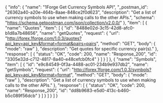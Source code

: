 {
  "info": {
    "name": "1Forge Get Currency Symbols API",
    "_postman_id": "26362a40-a20e-464b-8aae-848ce2f0d623",
    "description": "Get a list of currency symbols to use when making calls to the other APIs.",
    "schema": "https://schema.getpostman.com/json/collection/v2.0.0/"
  },
  "item": [
    {
      "name": "Quotes",
      "item": [
        {
          "id": "8488e02d-3c15-42d8-afc0-b1d8a7b48656",
          "name": "getQuotes",
          "request": {
            "url": "http://forex.1forge.com/1.0.3/quotes?api_key=api_key&format=format&pairs=pairs",
            "method": "GET",
            "body": {
              "mode": "raw"
            },
            "description": "Get quotes for specific currency pair(s)."
          },
          "response": [
            {
              "status": "OK",
              "code": 200,
              "name": "Response_200",
              "id": "3305e32d-c712-4817-8a40-e48cefcb0fc4"
            }
          ]
        }
      ]
    },
    {
      "name": "Symbols",
      "item": [
        {
          "id": "e9c84549-0f3a-4488-ac01-234b9e937db2",
          "name": "getSymbols",
          "request": {
            "url": "http://forex.1forge.com/1.0.3/symbols?api_key=api_key&format=format",
            "method": "GET",
            "body": {
              "mode": "raw"
            },
            "description": "Get a list of currency symbols to use when making calls to the other APIs."
          },
          "response": [
            {
              "status": "OK",
              "code": 200,
              "name": "Response_200",
              "id": "dd8b9683-e5d0-413c-b460-b5c089f56dcb"
            }
          ]
        }
      ]
    }
  ]
}